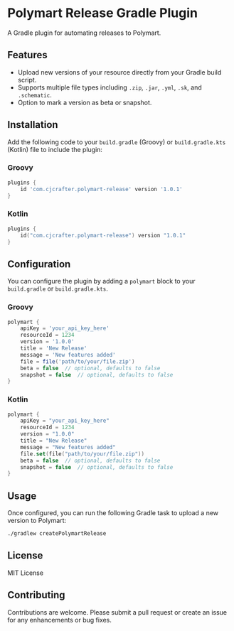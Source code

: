 # Polymart Release Gradle Plugin

A Gradle plugin for automating releases to Polymart.

## Features

- Upload new versions of your resource directly from your Gradle build script.
- Supports multiple file types including `.zip`, `.jar`, `.yml`, `.sk`, and `.schematic`.
- Option to mark a version as beta or snapshot.

## Installation

Add the following code to your `build.gradle` (Groovy) or `build.gradle.kts` (Kotlin) file to include the plugin:

### Groovy

```groovy
plugins {
    id 'com.cjcrafter.polymart-release' version '1.0.1'
}
```

### Kotlin

```kotlin
plugins {
    id("com.cjcrafter.polymart-release") version "1.0.1"
}
```

## Configuration

You can configure the plugin by adding a `polymart` block to your `build.gradle` or `build.gradle.kts`.

### Groovy

```groovy
polymart {
    apiKey = 'your_api_key_here'
    resourceId = 1234
    version = '1.0.0'
    title = 'New Release'
    message = 'New features added'
    file = file('path/to/your/file.zip')
    beta = false  // optional, defaults to false
    snapshot = false  // optional, defaults to false
}
```

### Kotlin

```kotlin
polymart {
    apiKey = "your_api_key_here"
    resourceId = 1234
    version = "1.0.0"
    title = "New Release"
    message = "New features added"
    file.set(file("path/to/your/file.zip"))
    beta = false  // optional, defaults to false
    snapshot = false  // optional, defaults to false
}
```

## Usage

Once configured, you can run the following Gradle task to upload a new version to Polymart:

```bash
./gradlew createPolymartRelease
```

## License

MIT License

## Contributing

Contributions are welcome. Please submit a pull request or create an issue for any enhancements or bug fixes.
